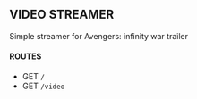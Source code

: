 ## **VIDEO STREAMER**

Simple streamer for Avengers: infinity war trailer

#### ROUTES

* GET `/`
* GET `/video`
